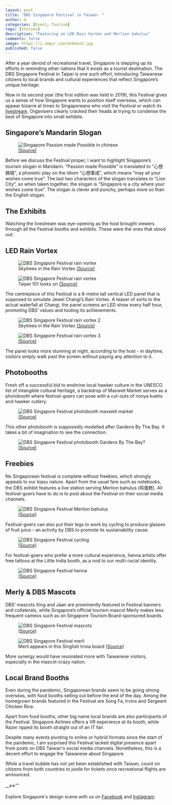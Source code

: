 ```yaml
---
layout: post
title: "DBS Singapore Festival in Taiwan: "
author: d
categories: [Event, Tourism]
tags: [Stories]
description: "Featuring an LED Rain Vortex and Merlion bahulus"
comments: false
image: https://i.imgur.com/UnOaoiU.jpg
published: false
---
```


After a year devoid of recreational travel, Singapore is stepping up its efforts in reminding other nations that it exists as a tourist destination. The DBS Singapore Festival in Taipei is one such effort, introducing Taiwanese citizens to local brands and cultural experiences that reflect Singapore’s unique heritage. 

Now in its second year (the first edition was held in 2019), this Festival gives us a sense of how Singapore wants to position itself overseas, which can appear bizarre at times to Singaporeans who visit the Festival or watch its <a href="https://www.facebook.com/142816435924517/videos/506125574061879" target="_blank">livestream</a>. Organisers clearly cracked their heads at trying to condense the best of Singapore into small exhibits.

<h2>Singapore’s Mandarin Slogan</h2>
<figure>
<img src="https://i.imgur.com/EJoSmbQ.png" alt="Singapore Passion made Possible in chinese">
<figcaption><a href="https://udn.com/news/story/7270/5420103" target="_blank">(Source)</a></figcaption>
</figure>
Before we discuss the Festival proper, I want to highlight Singapore’s tourism slogan in Mandarin. “Passion made Possible” is translated to “心想狮城”, a phonetic play on the idiom “心想事成”, which means “may all your wishes come true”. The last two characters of the slogan translates to “Lion City”, so when taken together, the slogan is “Singapore is a city where your wishes come true”. The slogan is clever and punchy, perhaps more so than the English slogan. 

<h2>The Exhibits</h2>
Watching the livestream was eye-opening as the host brought viewers through all the Festival booths and exhibits. These were the ones that stood out: 

<h2>LED Rain Vortex</h2>
<figure>
<img src="https://i.imgur.com/JF939og.jpg" alt="DBS Singapore Festival rain vortex">
<figcaption>Skytrees in the Rain Vortex <a href="https://www.facebook.com/142816435924517/videos/506125574061879" target="_blank">(Source)</a></figcaption>
</figure>

<figure>
<img src="https://i.imgur.com/Xsg0wN4.png" alt="DBS Singapore Festival rain vortex">
<figcaption>Taipei 101 looks on <a href="https://www.facebook.com/142816435924517/videos/506125574061879" target="_blank">(Source)</a></figcaption>
</figure>

The centrepiece of this Festival is a 8-metre tall vertical LED panel that is supposed to simulate Jewel Changi’s Rain Vortex. A teaser of sorts to the actual waterfall at Changi, the panel screens an LED show every half hour, promoting DBS’ values and touting its achievements. 

<figure>
<img src="https://i.imgur.com/hcKreoJ.png" alt="DBS Singapore Festival rain vortex 2">
<figcaption>Skytrees in the Rain Vortex <a href="https://www.facebook.com/142816435924517/videos/506125574061879" target="_blank">(Source)</a></figcaption>
</figure>

<figure>
<img src="https://i.imgur.com/Oo6PTte.jpg" alt="DBS Singapore Festival rain vortex 3">
<figcaption><a href="https://www.facebook.com/142816435924517/videos/506125574061879" target="_blank">(Source)</a></figcaption>
</figure>

The panel looks more stunning at night, according to the host - in daytime, visitors simply walk past the screen without paying any attention to it.

<h2>Photobooths</h2>
Fresh off a successful bid to enshrine local hawker culture in the UNESCO list of intangible cultural heritage, a backdrop of Maxwell Market serves as a photobooth where festival-goers can pose with a cut-outs of nonya kuehs and hawker cutlery. 

<figure>
<img src="https://i.imgur.com/aO3JIaC.png" alt="DBS Singapore Festival photobooth maxwell market">
<figcaption><a href="https://www.facebook.com/142816435924517/videos/506125574061879" target="_blank">(Source)</a></figcaption>
</figure>

This other photobooth is supposedly modelled after Gardens By The Bay. It takes a bit of imagination to see the connection. 

<figure>
<img src="https://i.imgur.com/kRZUt8A.png" alt="DBS Singapore Festival photobooth Gardens By The Bay?">
<figcaption><a href="https://www.facebook.com/142816435924517/videos/506125574061879" target="_blank">(Source)</a></figcaption>
</figure>

<h2>Freebies</h2>
No Singaporean festival is complete without freebies, which strongly appeals to our kiasu nature. Apart from the usual fare such as notebooks, the DBS exhibit features a live station serving Merlion bahulus (鸡蛋糕). All festival-goers have to do is to post about the Festival on their social media channels. 

<figure>
<img src="https://i.imgur.com/jIVkseF.jpg" alt="DBS Singapore Festival Merlion bahulus">
<figcaption><a href="https://www.facebook.com/dbs.tw/photos/1531345413738272" target="_blank">(Source)</a></figcaption>
</figure>

Festival-goers can also put their legs to work by cycling to produce glasses of fruit juice - an activity by DBS to promote its sustainability cause. 

<figure>
<img src="https://i.imgur.com/17zkQSy.png" alt="DBS Singapore Festival cycling">
<figcaption><a href="https://udn.com/news/story/7270/5420103" target="_blank">(Source)</a></figcaption>
</figure>

For festival-goers who prefer a more cultural experience, henna artists offer free tattoos at the Little India booth, as a nod to our multi-racial identity. 

<figure>
<img src="https://i.imgur.com/nG3c972.png" alt="DBS Singapore Festival henna">
<figcaption><a href="https://udn.com/news/story/7270/5420103" target="_blank">(Source)</a></figcaption>
</figure>

<h2>Merly & DBS Mascots</h2>
DBS’ mascots Xing and Jaan are prominently featured in Festival banners and collaterals, while Singapore’s official tourism mascot Merly makes less frequent cameos such as on Singapore Tourism Board-sponsored boards. 

<figure>
<img src="https://i.imgur.com/zZXazpI.png" alt="DBS Singapore Festival mascots">
<figcaption><a href="https://udn.com/news/story/7270/5420103" target="_blank">(Source)</a></figcaption>
</figure>

<figure>
<img src="https://i.imgur.com/0MnfxgE.png" alt="DBS Singapore Festival merli">
<figcaption>Merli appears in this Singlish trivia board <a href="https://www.facebook.com/142816435924517/videos/506125574061879" target="_blank">(Source)</a></figcaption>
</figure>

More synergy would have resonated more with Taiwanese visitors, especially in the mascot-crazy nation.
 
<h2>Local Brand Booths</h2>
Even during the pandemic, Singaporean brands seem to be going strong overseas, with food booths selling out before the end of the day. Among the homegrown brands featured in the Festival are Song Fa, Irvins and Sergeant Chicken Rice. 

Apart from food booths, other big name local brands are also participants of the Festival. Singapore Airlines offers a VR experience at its booth, while Razer ripped its booth straight out of an IT fair. 



Despite many events pivoting to online or hybrid formats since the start of the pandemic, I am surprised this Festival lacked digital presence apart from posts on DBS Taiwan's social media channels. Nonetheless, this is a decent effort to engage the Taiwanese about Singapore

While a travel bubble has not yet been established with Taiwan, count on citizens from both countries to jostle for tickets once recreational flights are announced.

<strong><sub>—</sub>><sub></sub>><sup>—</sup></strong>

Explore Singapore's design scene with us on <a href="https://www.facebook.com/designinsingapore/">Facebook</a> and <a href="https://www.instagram.com/designinsingapore/">Instagram</a>. 
